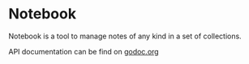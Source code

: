 # Notebook

Notebook is a tool to manage notes of any kind in a set of collections.

API documentation can be find on [godoc.org](https://godoc.org/github.com/squioc/notebook)
